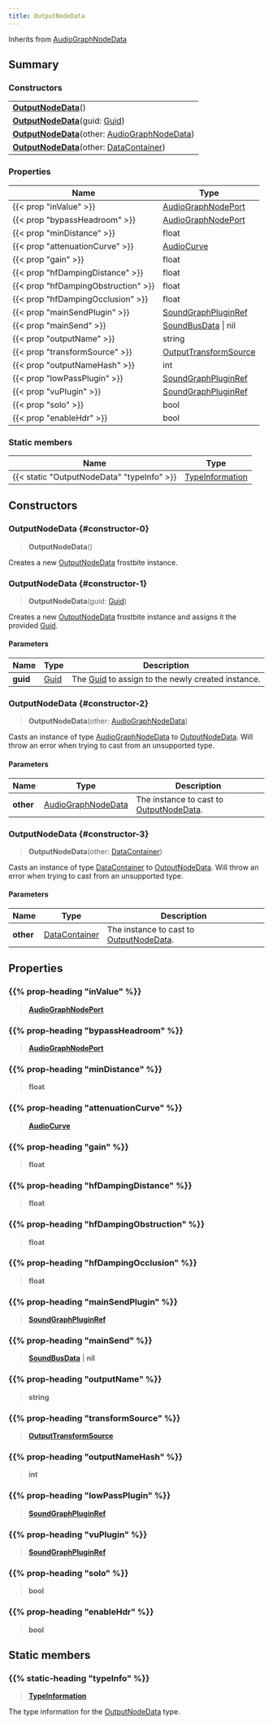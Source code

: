```yaml
---
title: OutputNodeData
---
```


Inherits from [AudioGraphNodeData](/vext/ref/fb/audiographnodedata)

## Summary

### Constructors

|  |
| --- |
| **[OutputNodeData](#constructor-0)**() |
| **[OutputNodeData](#constructor-1)**(guid: [Guid](/vext/ref/shared/type/guid)) |
| **[OutputNodeData](#constructor-2)**(other: [AudioGraphNodeData](/vext/ref/fb/audiographnodedata)) |
| **[OutputNodeData](#constructor-3)**(other: [DataContainer](/vext/ref/shared/type/datacontainer)) |

### Properties

| Name | Type |
| ---- | ---- |
| {{< prop "inValue" >}} | [AudioGraphNodePort](/vext/ref/fb/audiographnodeport) |
| {{< prop "bypassHeadroom" >}} | [AudioGraphNodePort](/vext/ref/fb/audiographnodeport) |
| {{< prop "minDistance" >}} | float |
| {{< prop "attenuationCurve" >}} | [AudioCurve](/vext/ref/fb/audiocurve) |
| {{< prop "gain" >}} | float |
| {{< prop "hfDampingDistance" >}} | float |
| {{< prop "hfDampingObstruction" >}} | float |
| {{< prop "hfDampingOcclusion" >}} | float |
| {{< prop "mainSendPlugin" >}} | [SoundGraphPluginRef](/vext/ref/fb/soundgraphpluginref) |
| {{< prop "mainSend" >}} | [SoundBusData](/vext/ref/fb/soundbusdata) \| nil |
| {{< prop "outputName" >}} | string |
| {{< prop "transformSource" >}} | [OutputTransformSource](/vext/ref/fb/outputtransformsource) |
| {{< prop "outputNameHash" >}} | int |
| {{< prop "lowPassPlugin" >}} | [SoundGraphPluginRef](/vext/ref/fb/soundgraphpluginref) |
| {{< prop "vuPlugin" >}} | [SoundGraphPluginRef](/vext/ref/fb/soundgraphpluginref) |
| {{< prop "solo" >}} | bool |
| {{< prop "enableHdr" >}} | bool |

### Static members

| Name | Type |
| ---- | ---- |
| {{< static "OutputNodeData" "typeInfo" >}} | [TypeInformation](/vext/ref/shared/type/typeinformation) |

## Constructors

### OutputNodeData {#constructor-0}

> **OutputNodeData**()

Creates a new [OutputNodeData](/vext/ref/fb/outputnodedata) frostbite instance.

### OutputNodeData {#constructor-1}

> **OutputNodeData**(guid: [Guid](/vext/ref/shared/type/guid))

Creates a new [OutputNodeData](/vext/ref/fb/outputnodedata) frostbite instance and assigns it the provided [Guid](/vext/ref/shared/type/guid).

#### Parameters

| Name | Type | Description |
| ---- | ---- | ----------- |
| **guid** | [Guid](/vext/ref/shared/type/guid) | The [Guid](/vext/ref/shared/type/guid) to assign to the newly created instance. |

### OutputNodeData {#constructor-2}

> **OutputNodeData**(other: [AudioGraphNodeData](/vext/ref/fb/audiographnodedata))

Casts an instance of type [AudioGraphNodeData](/vext/ref/fb/audiographnodedata) to [OutputNodeData](/vext/ref/fb/outputnodedata). Will throw an error when trying to cast from an unsupported type.

#### Parameters

| Name | Type | Description |
| ---- | ---- | ----------- |
| **other** | [AudioGraphNodeData](/vext/ref/fb/audiographnodedata) | The instance to cast to [OutputNodeData](/vext/ref/fb/outputnodedata). |

### OutputNodeData {#constructor-3}

> **OutputNodeData**(other: [DataContainer](/vext/ref/shared/type/datacontainer))

Casts an instance of type [DataContainer](/vext/ref/shared/type/datacontainer) to [OutputNodeData](/vext/ref/fb/outputnodedata). Will throw an error when trying to cast from an unsupported type.

#### Parameters

| Name | Type | Description |
| ---- | ---- | ----------- |
| **other** | [DataContainer](/vext/ref/shared/type/datacontainer) | The instance to cast to [OutputNodeData](/vext/ref/fb/outputnodedata). |

## Properties

### {{% prop-heading "inValue" %}}

> **[AudioGraphNodePort](/vext/ref/fb/audiographnodeport)**

### {{% prop-heading "bypassHeadroom" %}}

> **[AudioGraphNodePort](/vext/ref/fb/audiographnodeport)**

### {{% prop-heading "minDistance" %}}

> **float**

### {{% prop-heading "attenuationCurve" %}}

> **[AudioCurve](/vext/ref/fb/audiocurve)**

### {{% prop-heading "gain" %}}

> **float**

### {{% prop-heading "hfDampingDistance" %}}

> **float**

### {{% prop-heading "hfDampingObstruction" %}}

> **float**

### {{% prop-heading "hfDampingOcclusion" %}}

> **float**

### {{% prop-heading "mainSendPlugin" %}}

> **[SoundGraphPluginRef](/vext/ref/fb/soundgraphpluginref)**

### {{% prop-heading "mainSend" %}}

> **[SoundBusData](/vext/ref/fb/soundbusdata)** \| **nil**

### {{% prop-heading "outputName" %}}

> **string**

### {{% prop-heading "transformSource" %}}

> **[OutputTransformSource](/vext/ref/fb/outputtransformsource)**

### {{% prop-heading "outputNameHash" %}}

> **int**

### {{% prop-heading "lowPassPlugin" %}}

> **[SoundGraphPluginRef](/vext/ref/fb/soundgraphpluginref)**

### {{% prop-heading "vuPlugin" %}}

> **[SoundGraphPluginRef](/vext/ref/fb/soundgraphpluginref)**

### {{% prop-heading "solo" %}}

> **bool**

### {{% prop-heading "enableHdr" %}}

> **bool**

## Static members

### {{% static-heading "typeInfo" %}}

> **[TypeInformation](/vext/ref/shared/type/typeinformation)**

The type information for the [OutputNodeData](/vext/ref/fb/outputnodedata) type.

